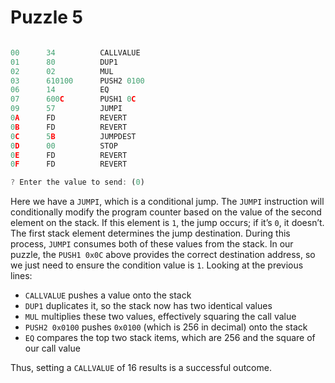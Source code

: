 # Puzzle 5

```js

00      34          CALLVALUE
01      80          DUP1
02      02          MUL
03      610100      PUSH2 0100
06      14          EQ
07      600C        PUSH1 0C
09      57          JUMPI
0A      FD          REVERT
0B      FD          REVERT
0C      5B          JUMPDEST
0D      00          STOP
0E      FD          REVERT
0F      FD          REVERT

? Enter the value to send: (0)
```

Here we have a `JUMPI`, which is a conditional jump. The `JUMPI` instruction will conditionally modify the program counter based on the value of the second element on the stack. If this element is `1`, the jump occurs; if it’s `0`, it doesn’t. The first stack element determines the jump destination. During this process, `JUMPI` consumes both of these values from the stack. In our puzzle, the `PUSH1 0x0C` above provides the correct destination address, so we just need to ensure the condition value is `1`. Looking at the previous lines:

- `CALLVALUE` pushes a value onto the stack
- `DUP1` duplicates it, so the stack now has two identical values
- `MUL` multiplies these two values, effectively squaring the call value
- `PUSH2 0x0100` pushes `0x0100` (which is 256 in decimal) onto the stack
- `EQ` compares the top two stack items, which are 256 and the square of our call value

Thus, setting a `CALLVALUE` of 16 results is a successful outcome.
